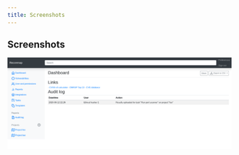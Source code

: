 ```yaml
---
title: Screenshots
---
```


## Screenshots

![/images/screenshots/dashboard.png](/images/screenshots/dashboard.png)